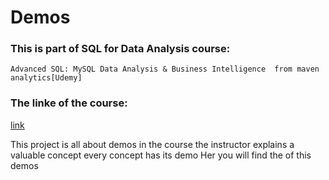 # Demos
### This is part of SQL for Data Analysis course: 
    Advanced SQL: MySQL Data Analysis & Business Intelligence  from maven analytics[Udemy]
### The linke of the course: 
   [link](https://www.udemy.com/course/advanced-sql-mysql-for-analytics-business-intelligence/)
   
This project is all about demos in the course the instructor explains a valuable concept every concept has its demo 
Her you will find the of this demos

